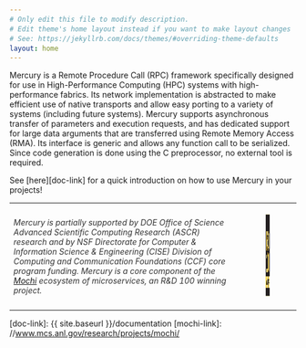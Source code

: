 ```yaml
---
# Only edit this file to modify description.
# Edit theme's home layout instead if you want to make layout changes
# See: https://jekyllrb.com/docs/themes/#overriding-theme-defaults
layout: home
---
```


Mercury is a Remote Procedure Call (RPC) framework specifically designed for
use in High-Performance Computing (HPC) systems with high-performance fabrics.
Its network implementation is abstracted to make efficient use of native transports
and allow easy porting to a variety of systems (including future systems).
Mercury supports asynchronous transfer of parameters and execution requests,
and has dedicated support for large data arguments that are transferred using
Remote Memory Access (RMA). Its interface is generic and allows any function call to be serialized.
Since code generation is done using the C preprocessor, no external tool is required.

See [here][doc-link] for a quick introduction on how to use Mercury in your projects!

<table style="border: 0;"><colgroup><col style="width: 80%" /><col style="width: 20%" /></colgroup><tbody><tr>
<td style="color:#333;font-weight:light;font-style:oblique;border: 0;">
Mercury is partially supported by DOE Office of Science Advanced
Scientific Computing Research (ASCR) research and by NSF Directorate
for Computer &amp; Information Science &amp; Engineering (CISE)
Division of Computing and Communication Foundations (CCF) core
program funding. Mercury is a core component of the
<a href="//www.mcs.anl.gov/research/projects/mochi/">Mochi</a>
ecosystem of microservices, an R&D 100 winning project.
</td>
<td style="border: 0;">
<figure><img height="150" src="/assets/RD100_2021_Winner_Logo.svg" alt="2021 R&D 100" /></figure>
</td>
</tr></tbody></table>

[doc-link]: {{ site.baseurl }}/documentation
[mochi-link]: //www.mcs.anl.gov/research/projects/mochi/
